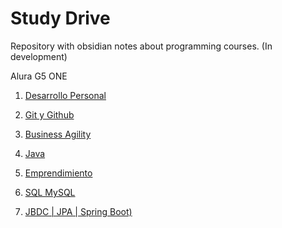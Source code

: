 # Study Drive
Repository with obsidian notes about programming courses. (In development)

Alura G5 ONE
1. [Desarrollo Personal](01_desarrollo_personal/desarrollo_personal.md)
2. [Git y Github](02_Git_y_github/git_github.md)
3. [Business Agility](03_business_agility/business_agility.md)
4. [Java](04_java_oo/primeros_pasos.md)
5. [Emprendimiento](05_emprendimiento/emprendimiento.md)

7. [SQL MySQL]()
6. [ JBDC | JPA | Spring Boot)](study_drive/06_mysql/base_de_datos.md)